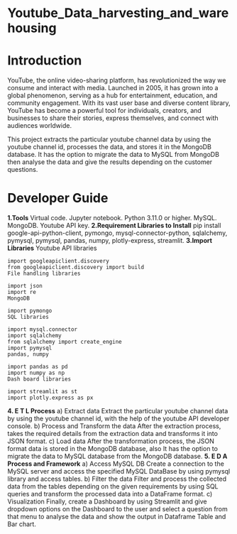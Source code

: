 # Youtube_Data_harvesting_and_warehousing
# Introduction
YouTube, the online video-sharing platform, has revolutionized the way we consume and interact with media. Launched in 2005, it has grown into a global phenomenon, serving as a hub for entertainment, education, and community engagement. With its vast user base and diverse content library, YouTube has become a powerful tool for individuals, creators, and businesses to share their stories, express themselves, and connect with audiences worldwide.

This project extracts the particular youtube channel data by using the youtube channel id, processes the data, and stores it in the MongoDB database. It has the option to migrate the data to MySQL from MongoDB then analyse the data and give the results depending on the customer questions.


# Developer Guide
**1.Tools**
	Virtual code.
	Jupyter notebook.
	Python 3.11.0 or higher.
	MySQL.
	MongoDB.
	Youtube API key.
**2.Requirement Libraries to Install**
	pip install google-api-python-client, pymongo, mysql-connector-python, sqlalchemy, pymysql, pymysql, pandas, numpy, plotly-express, streamlit.
**3.Import Libraries**
	Youtube API libraries

	import googleapiclient.discovery
	from googleapiclient.discovery import build
	File handling libraries
	
	import json
	import re
	MongoDB
	
	import pymongo
	SQL libraries
	
	import mysql.connector
	import sqlalchemy
	from sqlalchemy import create_engine
	import pymysql
	pandas, numpy
	
	import pandas as pd
	import numpy as np
	Dash board libraries
	
	import streamlit as st
	import plotly.express as px
**4. E T L Process**
	a) Extract data
	Extract the particular youtube channel data by using the youtube channel id, with the help of the youtube API developer console.
	b) Process and Transform the data
	After the extraction process, takes the required details from the extraction data and transforms it into JSON format.
	c) Load data
	After the transformation process, the JSON format data is stored in the MongoDB database, also It has the option to migrate the data to MySQL database from the MongoDB database.
**5. E D A Process and Framework**
	a) Access MySQL DB
	Create a connection to the MySQL server and access the specified MySQL DataBase by using pymysql library and access tables.
	b) Filter the data
	Filter and process the collected data from the tables depending on the given requirements by using SQL queries and transform the processed data into a DataFrame format.
	c) Visualization
	Finally, create a Dashboard by using Streamlit and give dropdown options on the Dashboard to the user and select a question from that menu to analyse the data and show the output in Dataframe Table and Bar chart.
